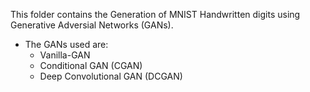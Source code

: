 This folder contains the Generation of MNIST Handwritten digits using Generative Adversial Networks (GANs).
- The GANs used are:
    - Vanilla-GAN
    - Conditional GAN (CGAN)
    - Deep Convolutional GAN (DCGAN)
